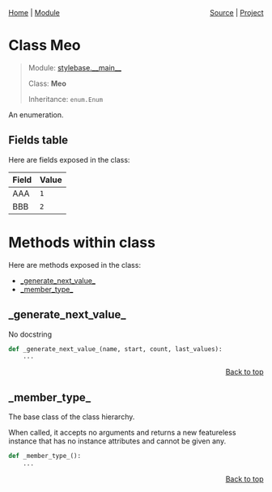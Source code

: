 <div style="display: flex; justify-content: space-between;">
    <div> 
        <a href="docs/README.md">Home</a> |
        <a href="docs/modules/stylebase/__main__/README.md">Module</a>
    </div>
    <div> 
        <a href="stylebase/__main__.py">Source</a> |
        <a href="README.md">Project</a>
    </div>
</div>

# Class Meo
> Module: [stylebase.\_\_main\_\_](docs/modules/stylebase/__main__/README.md)
>
> Class: **Meo**
>
> Inheritance: `enum.Enum`

An enumeration.

## Fields table
Here are fields exposed in the class:

| Field | Value |
| --- | --- |
| AAA | `1` |
| BBB | `2` |

# Methods within class
Here are methods exposed in the class:
- [\_generate\_next\_value\_](#_generate_next_value_)
- [\_member\_type\_](#_member_type_)

## \_generate\_next\_value\_
No docstring

```python
def _generate_next_value_(name, start, count, last_values):
    ...
```

<p align="right"><a href="##methods-within-meo">Back to top</a></p>

## \_member\_type\_
The base class of the class hierarchy.

When called, it accepts no arguments and returns a new featureless
instance that has no instance attributes and cannot be given any.

```python
def _member_type_():
    ...
```

<p align="right"><a href="##methods-within-meo">Back to top</a></p>
